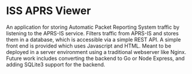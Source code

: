 # ISS APRS Viewer

An application for storing Automatic Packet Reporting System traffic by listening to the APRS-IS service. Filters traffic from APRS-IS and stores them in a database, which is accessible via a simple REST API. A simple front end is provided which uses Javascript and HTML. Meant to be deployed in a server environment using a traditional webserver like Nginx. Future work includes converting the backend to Go or Node Express, and adding SQLite3 support for the backend.
